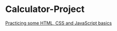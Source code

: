 # Calculator-Project
[Practicing some HTML, CSS and JavaScript basics](https://elliottasker.github.io/Calculator-Project/)
